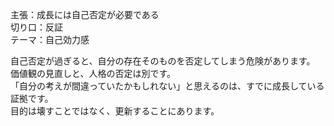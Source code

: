 主張：成長には自己否定が必要である  
切り口：反証  
テーマ：自己効力感  

自己否定が過ぎると、自分の存在そのものを否定してしまう危険があります。  
価値観の見直しと、人格の否定は別です。  
「自分の考えが間違っていたかもしれない」と思えるのは、すでに成長している証拠です。  
目的は壊すことではなく、更新することにあります。
